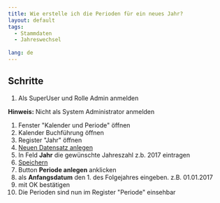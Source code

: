 ```yaml
---
title: Wie erstelle ich die Perioden für ein neues Jahr?
layout: default
tags:
  - Stammdaten
  - Jahreswechsel
  
lang: de
---
```


## Schritte

1. Als SuperUser und Rolle Admin anmelden

 **Hinweis:** Nicht als System Administrator anmelden
 
1. Fenster "Kalender und Periode" öffnen
1. Kalender Buchführung öffnen
1. Register "Jahr" öffnen 
1. [Neuen Datensatz anlegen](Wie_lege_ich_einen_neuen_datensatz_an)
1. In Feld **Jahr** die gewünschte Jahreszahl z.b. 2017 eintragen
1. [Speichern](Wie_lege_ich_einen_neuen_datensatz_an)
1. Button **Periode anlegen** anklicken
1. als **Anfangsdatum** den 1. des Folgejahres eingeben. z.B. 01.01.2017
1. mit OK bestätigen
1. Die Perioden sind nun im Register "Periode" einsehbar
